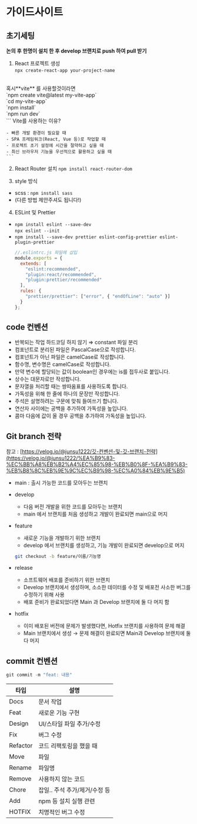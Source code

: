 # 가이드사이트

## 초기세팅
**논의 후 한명이 설치 한 후 develop 브랜치로 push 하여 pull 받기**

1. React 프로젝트 생성<br>
`npx create-react-app your-project-name` <br>
<br>
혹시**vite** 를 사용할것이라면  <br>
`npm create vite@latest my-vite-app`<br>
`cd my-vite-app`<br>
`npm install`<br>
`npm run dev`  <br>
    ```
    Vite를 사용하는 이유?

    - 빠른 개발 환경이 필요할 때
    - SPA 프레임워크(React, Vue 등)로 작업할 때
    - 프로젝트 초기 설정에 시간을 절약하고 싶을 때
    - 최신 브라우저 기능을 우선적으로 활용하고 싶을 때
    ```

2. React Router 설치 `npm install react-router-dom`

3. style 방식 
  - scss : `npm install sass` <br>
  - (다른 방법 제안주셔도 됩니다!)

4. ESLint 및 Prettier
  - `npm install eslint --save-dev` <br>
    `npx eslint --init`
  - `npm install --save-dev prettier eslint-config-prettier eslint-plugin-prettier`
    ```js
    //.eslintrc.js 파일에 삽입
    module.exports = {
      extends: [
        "eslint:recommended",
        "plugin:react/recommended",
        "plugin:prettier/recommended"
      ],
      rules: {
        "prettier/prettier": ["error", { "endOfLine": "auto" }]
      }
    };

    ```


## code 컨벤션

- 반복되는 작업 하드코딩 하지 않기 ⇒ constant 파일 분리
- 컴포넌트로 분리된 파일은 PascalCase으로 작성합니다.
- 컴포넌트가 아닌 파일은 camelCase로 작성합니다.
- 함수명, 변수명은 camelCase로 작성합니다.
- 만약 변수에 할당되는 값이 boolean인 경우에는 is를 접두사로 붙입니다.
- 상수는 대문자로만 작성합니다.
- 문자열을 처리할 때는 쌍따옴표를 사용하도록 합니다.
- 가독성을 위해 한 줄에 하나의 문장만 작성합니다.
- 주석은 설명하려는 구문에 맞춰 들여쓰기 합니다.
- 연산자 사이에는 공백을 추가하여 가독성을 높입니다.
- 콤마 다음에 값이 올 경우 공백을 추가하여 가독성을 높입니다.

## Git branch 전략

참고 : [https://velog.io/@junsu1222/깃-컨벤션-및-깃-브랜치-전략](https://velog.io/@junsu1222/%EA%B9%83-%EC%BB%A8%EB%B2%A4%EC%85%98-%EB%B0%8F-%EA%B9%83-%EB%B8%8C%EB%9E%9C%EC%B9%98-%EC%A0%84%EB%9E%B5)

- main : 출시 가능한 코드를 모아두는 브랜치
- develop
    - 다음 버전 개발을 위한 코드를 모아두는 브랜치
    - main 에서 브랜치를 처음 생성하고 개발이 완료되면 main으로 머지
- feature
    - 새로운 기능을 개발하기 위한 브랜치
    - develop 에서 브랜치를 생성하고, 기능 개발이 완료되면 develop으로 머지
    
    ```bash
    git checkout -b feature/이름/기능명
    ```
    
- release
    - 소프트웨어 배포를 준비하기 위한 브랜치
    - Develop 브랜치에서 생성하며, 소소한 데이터를 수정 및 배포전 사소한 버그를 수정하기 위해 사용
    - 배포 준비가 완료되었다면 Main 과 Develop 브랜치에 둘 다 머지 함
- hotfix
    - 이미 배포된 버전에 문제가 발생했다면, Hotfix 브랜치를 사용하여 문제 해결
    - Main 브랜치에서 생성 → 문제 해결이 완료되면 Main과 Develop 브랜치에 둘 다 머지

## commit 컨벤션

```jsx
git commit -m "feat: 내용"
```

| 타입 | 설명 |
| --- | --- |
| Docs | 문서 작업 |
| Feat | 새로운 기능 구현 |
| Design | UI/스타일 파일 추가/수정 |
| Fix | 버그 수정 |
| Refactor | 코드 리팩토링을 했을 때 |
| Move | 파일 | 코드의 이동 |
| Rename | 파일명 | 디렉토리명 변경 |
| Remove | 사용하지 않는 코드 | 파일 삭제 |
| Chore | 잡일.. 주석 추가/제거/수정 등 |
| Add | npm 등 설치 실행 관련 |
| HOTFIX | 치명적인 버그 수정 |